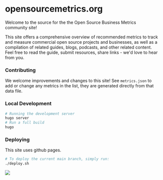 # opensourcemetrics.org

Welcome to the source for the the Open Source Business Metrics community site!

This site offers a comprehensive overview of recommended metrics to track and measure commercial open source projects and businesses, as well as a compilation of related guides, blogs, podcasts, and other related content. Feel free to read the guide, submit resources, share links - we'd love to hear from you.

### Contributing

We welcome improvements and changes to this site! See `metrics.json` to add or change any metrics in the list, they are generated directly from that data file.

### Local Development

```bash
# Running the development server
hugo server
# Run a full build
hugo
```

### Deploying

This site uses github pages.

```bash
# To deploy the current main branch, simply run:
./deploy.sh
```

<img referrerpolicy="no-referrer-when-downgrade" src="https://static.scarf.sh/a.png?x-pxid=d07b3dcc-a2cc-4397-9412-3084179aed91" />
